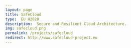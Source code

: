 ```yaml
---
layout: page
title: SafeCloud
type:  EU H2020
description:  Secure and Resilient Cloud Architecture.
img: safecloud.png
permalink: /projects/safecloud
redirect: http://www.safecloud-project.eu
---                                
```

